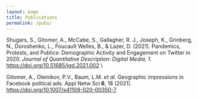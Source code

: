 ```yaml
---
layout: page
title: Publications
permalink: /pubs/
---
```


Shugars, S., Gitomer, A., McCabe, S., Gallagher, R. J., Joseph, K., Grinberg, N., Doroshenko, L., Foucault Welles, B., & Lazer, D. (2021). Pandemics, Protests, and Publics: Demographic Activity and Engagement on Twitter in 2020. _Journal of Quantitative Description: Digital Media, 1_. https://doi.org/10.51685/jqd.2021.002 \\


Gitomer, A., Oleinikov, P.V., Baum, L.M. _et al._ Geographic impressions in Facebook political ads. Appl Netw Sci **6**, 18 (2021). https://doi.org/10.1007/s41109-020-00350-7 

